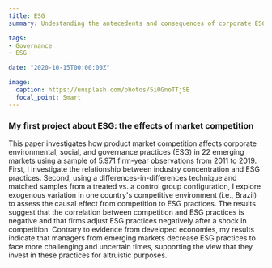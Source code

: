```yaml
---
title: ESG
summary: Undestanding the antecedents and consequences of corporate ESG

tags:
- Governance
- ESG

date: "2020-10-15T00:00:00Z"

image:
  caption: https://unsplash.com/photos/5i0GnoTTjSE
  focal_point: Smart
---
```


### My first project about ESG: the effects of market competition

This paper investigates how product market competition affects corporate environmental, social, and governance practices (ESG) in 22 emerging markets using a sample of 5.971 firm-year observations from 2011 to 2019. First, I investigate the relationship between industry concentration and ESG practices. Second, using a differences-in-differences technique and matched samples from a treated vs. a control group configuration, I explore exogenous variation in one country's competitive environment (i.e., Brazil) to assess the causal effect from competition to ESG practices. The results suggest that the correlation between competition and ESG practices is negative and that firms adjust ESG practices negatively after a shock in competition. Contrary to evidence from developed economies, my results indicate that managers from emerging markets decrease ESG practices to face more challenging and uncertain times, supporting the view that they invest in these practices for altruistic purposes.